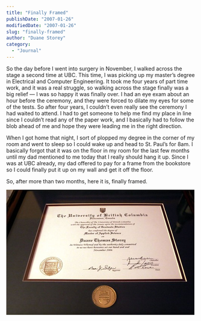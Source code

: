 ```yaml
---
title: "Finally Framed"
publishDate: "2007-01-26"
modifiedDate: "2007-01-26"
slug: "finally-framed"
author: "Duane Storey"
category:
  - "Journal"
---
```


So the day before I went into surgery in November, I walked across the stage a second time at UBC. This time, I was picking up my master’s degree in Electrical and Computer Engineering. It took me four years of part time work, and it was a real struggle, so walking across the stage finally was a big relief — I was so happy it was finally over. I had an eye exam about an hour before the ceremony, and they were forced to dilate my eyes for some of the tests. So after four years, I couldn’t even really see the ceremony I had waited to attend. I had to get someone to help me find my place in line since I couldn’t read any of the paper work, and I basically had to follow the blob ahead of me and hope they were leading me in the right direction.

When I got home that night, I sort of plopped my degree in the corner of my room and went to sleep so I could wake up and head to St. Paul’s for 8am. I basically forgot that it was on the floor in my room for the last few months until my dad mentioned to me today that I really should hang it up. Since I was at UBC already, my dad offered to pay for a frame from the bookstore so I could finally put it up on my wall and get it off the floor.

So, after more than two months, here it is, finally framed.

  
![](_images/finally-framed-1.jpg)
